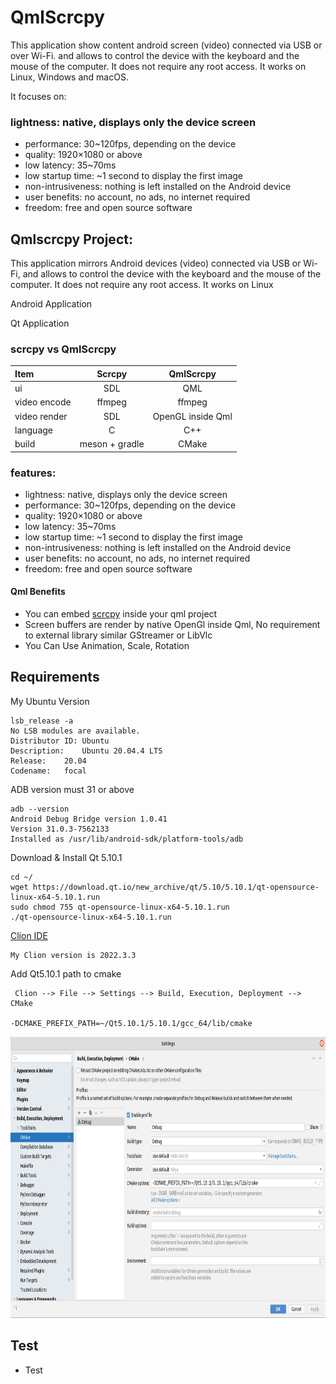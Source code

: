 # QmlScrcpy

This application show content android screen (video) connected via USB or over Wi-Fi.
and allows to control the device with the keyboard and the mouse of the computer. It does not require any root access. It works on Linux, Windows and macOS.

It focuses on:

### lightness: native, displays only the device screen
* performance: 30~120fps, depending on the device
* quality: 1920×1080 or above
* low latency: 35~70ms
* low startup time: ~1 second to display the first image
* non-intrusiveness: nothing is left installed on the Android device
* user benefits: no account, no ads, no internet required
* freedom: free and open source software

## Qmlscrcpy Project:

This application mirrors Android devices (video) connected via USB or Wi-Fi, and allows to control the device with the keyboard and the mouse of the computer. It does not require any root access. It works on Linux

Android Application

Qt Application

### scrcpy vs QmlScrcpy

| Item         |     Scrcpy     |     QmlScrcpy     |
|:-------------|:--------------:|:-----------------:|
| ui           |      SDL       |        QML        |
| video encode |     ffmpeg     |      ffmpeg       |
| video render |      SDL       | OpenGL inside Qml |
| language     |       C        |        C++        |
| build        | meson + gradle |       CMake       |

### features:
* lightness: native, displays only the device screen
* performance: 30~120fps, depending on the device
* quality: 1920×1080 or above
* low latency: 35~70ms
* low startup time: ~1 second to display the first image
* non-intrusiveness: nothing is left installed on the Android device
* user benefits: no account, no ads, no internet required
* freedom: free and open source software

#### Qml Benefits
* You can embed [scrcpy](https://github.com/Genymobile/scrcpy) inside your qml project
* Screen buffers are render by native OpenGl inside Qml, No requirement to external library similar GStreamer or LibVlc 
* You Can Use Animation, Scale, Rotation


## Requirements

My Ubuntu Version
```
lsb_release -a
No LSB modules are available.
Distributor ID:	Ubuntu
Description:	Ubuntu 20.04.4 LTS
Release:	20.04
Codename:	focal
```

ADB version must 31 or above
```
adb --version
Android Debug Bridge version 1.0.41
Version 31.0.3-7562133
Installed as /usr/lib/android-sdk/platform-tools/adb
```

Download & Install Qt 5.10.1
```
cd ~/
wget https://download.qt.io/new_archive/qt/5.10/5.10.1/qt-opensource-linux-x64-5.10.1.run
sudo chmod 755 qt-opensource-linux-x64-5.10.1.run
./qt-opensource-linux-x64-5.10.1.run
```

[Clion IDE](https://www.jetbrains.com/clion/)
``` 
My Clion version is 2022.3.3
```

Add Qt5.10.1 path to cmake
```
 Clion --> File --> Settings --> Build, Execution, Deployment --> CMake
 
-DCMAKE_PREFIX_PATH=~/Qt5.10.1/5.10.1/gcc_64/lib/cmake
```


<div >
  <a href="https://github.com/othneildrew/Best-README-Template">
    <img src="./res/images/cmake.png"  width="906" height="450" alt="">
  </a>
</div>





## Test
* Test